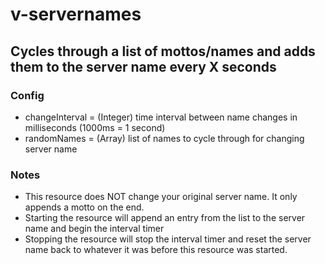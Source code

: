 # v-servernames
## Cycles through a list of mottos/names and adds them to the server name every X seconds

### Config
* changeInterval = (Integer) time interval between name changes in milliseconds (1000ms = 1 second)
* randomNames = (Array) list of names to cycle through for changing server name

### Notes
* This resource does NOT change your original server name. It only appends a motto on the end.
* Starting the resource will append an entry from the list to the server name and begin the interval timer
* Stopping the resource will stop the interval timer and reset the server name back to whatever it was before this resource was started.
